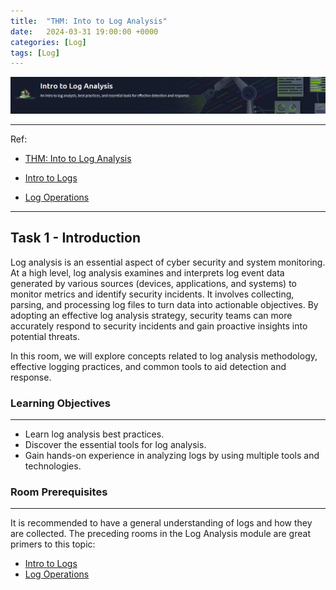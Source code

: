 ```yaml
---
title:  "THM: Into to Log Analysis"
date:   2024-03-31 19:00:00 +0000
categories: [Log]
tags: [Log]
---
```


![img](/assets/img/logAnalysis.png)  


---
Ref: 

- [THM: Into to Log Analysis](https://tryhackme.com/r/room/introtologanalysis)

- [Intro to Logs](https://tryhackme.com/jr/introtologs)

- [Log Operations](https://tryhackme.com/jr/logoperations)

---

Task 1 - Introduction
---

Log analysis is an essential aspect of cyber security and system monitoring. At a high level, log analysis examines and interprets log event data generated by various sources (devices, applications, and systems) to monitor metrics and identify security incidents. It involves collecting, parsing, and processing log files to turn data into actionable objectives. By adopting an effective log analysis strategy, security teams can more accurately respond to security incidents and gain proactive insights into potential threats.

In this room, we will explore concepts related to log analysis methodology, effective logging practices, and common tools to aid detection and response.

### Learning Objectives
---
- Learn log analysis best practices.
- Discover the essential tools for log analysis.
- Gain hands-on experience in analyzing logs by using multiple tools and technologies.

### Room Prerequisites
---
It is recommended to have a general understanding of logs and how they are collected. The preceding rooms in the Log Analysis module are great primers to this topic:

- [Intro to Logs](https://tryhackme.com/jr/introtologs)
- [Log Operations](https://tryhackme.com/jr/logoperations)

